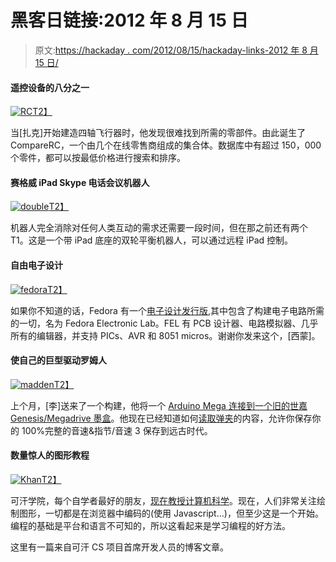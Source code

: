# 黑客日链接:2012 年 8 月 15 日

> 原文:[https://hackaday . com/2012/08/15/hackaday-links-2012 年 8 月 15 日/](https://hackaday.com/2012/08/15/hackaday-links-august-15-2012/)

#### 遥控设备的八分之一

[![](../Images/fe0739dcdbcf0ed5356e451599662125.png "RC")T2】](http://hackaday.com/wp-content/uploads/2012/08/rc.png)

当[扎克]开始建造四轴飞行器时，他发现很难找到所需的零部件。由此诞生了 CompareRC，一个由几个在线零售商组成的集合体。数据库中有超过 150，000 个零件，都可以按最低价格进行搜索和排序。

#### 赛格威 iPad Skype 电话会议机器人

[![](../Images/ba1c3646cf6a7e3acbeb8495c9fed17a.png "double")T2】](http://hackaday.com/wp-content/uploads/2012/08/double.jpg)

机器人完全消除对任何人类互动的需求还需要一段时间，但在那之前还有两个 T1。这是一个带 iPad 底座的双轮平衡机器人，可以通过远程 iPad 控制。

#### 自由电子设计

[![](../Images/69b6939ec5f0bf05d0e9a648958cc416.png "fedora")T2】](http://hackaday.com/wp-content/uploads/2012/08/fedora.jpg)

如果你不知道的话，Fedora 有一个[电子设计发行版](http://spins.fedoraproject.org/en/fel/),其中包含了构建电子电路所需的一切，名为 Fedora Electronic Lab。FEL 有 PCB 设计器、电路模拟器、几乎所有的编辑器，并支持 PICs、AVR 和 8051 micros。谢谢你发来这个，[西蒙]。

#### 使自己的巨型驱动罗姆人

[![](../Images/4f72d341b9d97e152a978f4b3c002a95.png "madden")T2】](http://hackaday.com/wp-content/uploads/2012/08/madden.jpg)

上个月，[李]送来了一个构建，他将一个 [Arduino Mega 连接到一个旧的世嘉 Genesis/Megadrive 墨盒](http://hackaday.com/2012/07/24/reading-sega-carts-off-a-breadboard/)。他现在已经知道如何[读取弹夹](http://www.sodnpoo.com/posts.xml/mega_mega_dumper.xml)的内容，允许你保存你的 100%完整的音速&指节/音速 3 保存到远古时代。 [](http://www.sodnpoo.com/posts.xml/mega_mega_dumper.xml) 

#### 数量惊人的图形教程

[![](../Images/8adc43609cc65d26dc3c84bd997b1009.png "Khan")T2】](http://hackaday.com/wp-content/uploads/2012/08/khan.jpg)

可汗学院，每个自学者最好的朋友，[现在教授计算机科学](http://www.khanacademy.org/cs)。现在，人们非常关注绘制图形，一切都是在浏览器中编码的(使用 Javascript…)，但至少这是一个开始。编程的基础是平台和语言不可知的，所以这看起来是学习编程的好方法。

这里有一篇来自可汗 CS 项目首席开发人员的博客文章。